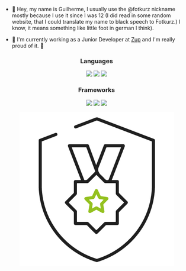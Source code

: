 
* 👋 Hey, my name is Guilherme, I usually use the @fotkurz nickname mostly because I use it since I was 12 (I did read in some random website, that I could translate my name to black speech to Fotkurz.) I know, it means something like little foot in german I think).
  
* :rocket: I'm currently working as a Junior Developer at <a href="https://github.com/ZupIT">Zup</a> and I'm really proud of it. :rocket: 

<h3 align=center>Languages</h3>
<p align=center> 
  <img src="https://img.shields.io/static/v1?label=Java&message=Level%2040&color=007396&logo=java&style=for-the-badge" />
  <img src="https://img.shields.io/static/v1?label=Kotlin&message=Level%2020&color=0095D5&logo=kotlin&style=for-the-badge" />
  <img src="https://img.shields.io/static/v1?label=Python&message=Level%2010&color=3776AB&logo=python&style=for-the-badge" />
</p>

<h3 align=center>Frameworks</h3>
<p align=center> 
  <img src="https://img.shields.io/static/v1?label=Spring Boot&message=Level%2040&color=6DB33F&logo=springboot&style=for-the-badge" />
  <img src="https://img.shields.io/static/v1?label=Micronauts&message=Level%2030&color=007396&logo=micronaut&style=for-the-badge" />
  <img src="https://img.shields.io/static/v1?label=Pandas&message=Level%2020&color=007396&logo=pandas&style=for-the-badge" />
</p>

</p>
<!--
<p align="center"> <img src="https://github-readme-stats.vercel.app/api?username=Fotkurz&show_icons=true&count_private=true&theme=synthwave" alt="fotkurz" />
<p align="center">Thanks <a href="https://github.com/anuraghazra/github-readme-stats">anuraghazra</a>
<!---
Fotkurz/Fotkurz is a ✨ special ✨ repository because its `README.md` (this file) appears on your GitHub profile.
You can click the Preview link to take a look at your changes.
--->
<p align=center><img src=badgets/desenvolvimento_seguro.png alt=badgets/desenvolvimento_seguro.png /></p>
